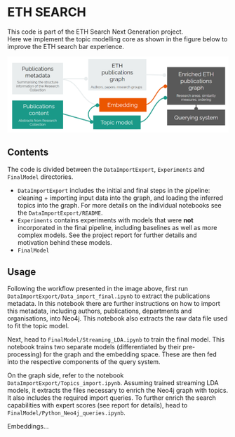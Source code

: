 # ETH SEARCH

This code is part of the ETH Search Next Generation project. \
Here we implement the topic modelling core as shown in the figure below to improve the ETH search bar experience. 

![overview](https://github.com/GiuliaLanzillotta/ETH_SEARCH/blob/main/ETH_search_overview.png)


## Contents 
The code is divided between the `DataImportExport`, `Experiments` and `FinalModel` directories. 
* `DataImportExport` includes the initial and final steps in the pipeline: cleaning + importing input data into the graph, and loading the inferred topics into the graph. For more details on the individual notebooks see the `DataImportExport/README`.
* `Experiments` contains experiments with models that were __not__ incorporated in the final pipeline, including baselines as well as more complex models. See the project report for further details and motivation behind these models.
* `FinalModel`


## Usage 
Following the workflow presented in the image above, first run `DataImportExport/Data_import_final.ipynb` to extract the publications metadata. In this notebook there are further instructions on how to import this metadata, including authors, publications, departments and organisations, into Neo4j. This notebook also extracts the raw data file used to fit the topic model.  

Next, head to `FinalModel/Streaming_LDA.ipynb` to train the final model. This notebook trains two separate models (differentiated by their pre-processing) for the graph and the embedding space. These are then fed into the respective components of the query system. 

On the graph side, refer to the notebook `DataImportExport/Topics_import.ipynb`. Assuming trained streaming LDA models, it extracts the files necessary to enrich the Neo4j graph with topics. It also includes the required import queries. To further enrich the search capabilities with expert scores (see report for details), head to `FinalModel/Python_Neo4j_queries.ipynb`.

Embeddings...
